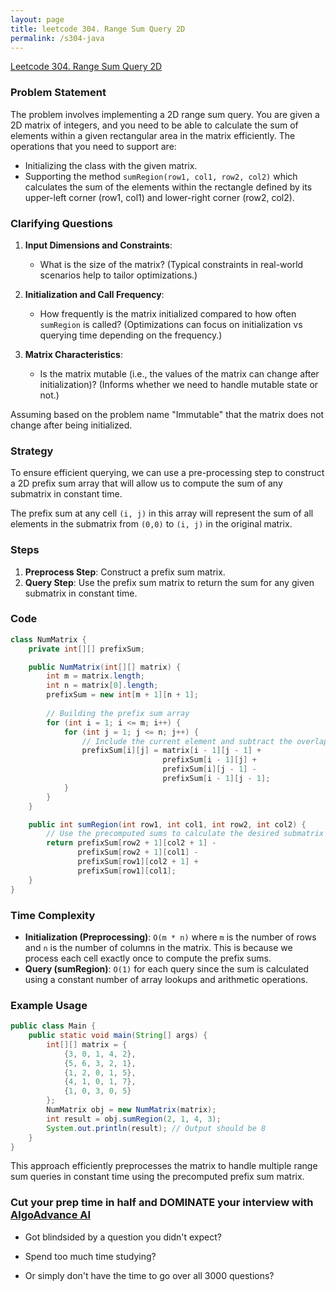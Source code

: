 ```yaml
---
layout: page
title: leetcode 304. Range Sum Query 2D 
permalink: /s304-java
---
```

[Leetcode 304. Range Sum Query 2D ](https://algoadvance.github.io/algoadvance/l304)
### Problem Statement

The problem involves implementing a 2D range sum query. You are given a 2D matrix of integers, and you need to be able to calculate the sum of elements within a given rectangular area in the matrix efficiently. The operations that you need to support are:

- Initializing the class with the given matrix.
- Supporting the method `sumRegion(row1, col1, row2, col2)` which calculates the sum of the elements within the rectangle defined by its upper-left corner (row1, col1) and lower-right corner (row2, col2).

### Clarifying Questions

1. **Input Dimensions and Constraints**:
    - What is the size of the matrix? (Typical constraints in real-world scenarios help to tailor optimizations.)

2. **Initialization and Call Frequency**:
    - How frequently is the matrix initialized compared to how often `sumRegion` is called? (Optimizations can focus on initialization vs querying time depending on the frequency.)

3. **Matrix Characteristics**:
    - Is the matrix mutable (i.e., the values of the matrix can change after initialization)? (Informs whether we need to handle mutable state or not.)

Assuming based on the problem name "Immutable" that the matrix does not change after being initialized.

### Strategy

To ensure efficient querying, we can use a pre-processing step to construct a 2D prefix sum array that will allow us to compute the sum of any submatrix in constant time. 

The prefix sum at any cell `(i, j)` in this array will represent the sum of all elements in the submatrix from `(0,0)` to `(i, j)` in the original matrix.

### Steps

1. **Preprocess Step**: Construct a prefix sum matrix.
2. **Query Step**: Use the prefix sum matrix to return the sum for any given submatrix in constant time.

### Code

```java
class NumMatrix {
    private int[][] prefixSum;

    public NumMatrix(int[][] matrix) {
        int m = matrix.length;
        int n = matrix[0].length;
        prefixSum = new int[m + 1][n + 1];
        
        // Building the prefix sum array
        for (int i = 1; i <= m; i++) {
            for (int j = 1; j <= n; j++) {
                // Include the current element and subtract the overlap
                prefixSum[i][j] = matrix[i - 1][j - 1] +
                                  prefixSum[i - 1][j] +
                                  prefixSum[i][j - 1] -
                                  prefixSum[i - 1][j - 1];
            }
        }
    }

    public int sumRegion(int row1, int col1, int row2, int col2) {
        // Use the precomputed sums to calculate the desired submatrix sum
        return prefixSum[row2 + 1][col2 + 1] -
               prefixSum[row2 + 1][col1] -
               prefixSum[row1][col2 + 1] +
               prefixSum[row1][col1];
    }
}
```

### Time Complexity

- **Initialization (Preprocessing)**: `O(m * n)` where `m` is the number of rows and `n` is the number of columns in the matrix. This is because we process each cell exactly once to compute the prefix sums.
- **Query (sumRegion)**: `O(1)` for each query since the sum is calculated using a constant number of array lookups and arithmetic operations.

### Example Usage

```java
public class Main {
    public static void main(String[] args) {
        int[][] matrix = {
            {3, 0, 1, 4, 2},
            {5, 6, 3, 2, 1},
            {1, 2, 0, 1, 5},
            {4, 1, 0, 1, 7},
            {1, 0, 3, 0, 5}
        };
        NumMatrix obj = new NumMatrix(matrix);
        int result = obj.sumRegion(2, 1, 4, 3);
        System.out.println(result); // Output should be 8
    }
}
```

This approach efficiently preprocesses the matrix to handle multiple range sum queries in constant time using the precomputed prefix sum matrix.


### Cut your prep time in half and DOMINATE your interview with [AlgoAdvance AI](https://algoAdvance.com)

- Got blindsided by a question you didn't expect?

- Spend too much time studying?

- Or simply don't have the time to go over all 3000 questions?

